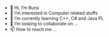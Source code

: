 - 👋 Hi, I’m Buns
- 👀 I’m interested in Computer related stuffs
- 🌱 I’m currently learning C++, C# and Java PL
- 💞️ I’m looking to collaborate on ...
- 📫 How to reach me ...

<!---
hazybuns/hazybuns is a ✨ special ✨ repository because its `README.md` (this file) appears on your GitHub profile.
You can click the Preview link to take a look at your changes.
--->
